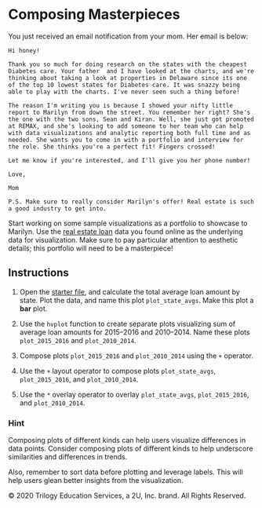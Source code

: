 # Composing Masterpieces

You just received an email notification from your mom. Her email is below:

```
Hi honey!

Thank you so much for doing research on the states with the cheapest Diabetes care. Your father  and I have looked at the charts, and we're thinking about taking a look at properties in Delaware since its one of the top 10 lowest states for Diabetes care. It was snazzy being able to play with the charts. I've never seen such a thing before!

The reason I'm writing you is because I showed your nifty little report to Marilyn from down the street. You remember her right? She's the one with the two sons, Sean and Kiran. Well, she just got promoted at REMAX, and she's looking to add someone to her team who can help with data visualizations and analytic reporting both full time and as needed. She wants you to come in with a portfolio and interview for the role. She thinks you're a perfect fit! Fingers crossed!

Let me know if you're interested, and I'll give you her phone number!

Love,

Mom

P.S. Make sure to really consider Marilyn's offer! Real estate is such a good industry to get into.
```

Start working on some sample visualizations as a portfolio to showcase to Marilyn. Use the [real estate loan](Resources/state_loan_data.csv) data you found online as the underlying data for visualization. Make sure to pay particular attention to aesthetic details; this portfolio will need to be a masterpiece!

## Instructions

1. Open the [starter file](Unsolved/composing_masterpieces.ipynb), and calculate the total average loan amount by state. Plot the data, and name this plot `plot_state_avgs`. Make this plot a **bar** plot.

2. Use the `hvplot` function to create separate plots visualizing sum of average loan amounts for 2015–2016 and 2010–2014. Name these plots `plot_2015_2016` and `plot_2010_2014`.

3. Compose plots `plot_2015_2016` and `plot_2010_2014` using the `+` operator.

4. Use the `+` layout operator to compose plots `plot_state_avgs`, `plot_2015_2016`, and `plot_2010_2014`.

5. Use the `*` overlay operator to overlay `plot_state_avgs`, `plot_2015_2016`, and `plot_2010_2014`.

### Hint

Composing plots of different kinds can help users visualize differences in data points. Consider composing plots of different kinds to help underscore similarities and differences in trends.

Also, remember to sort data before plotting and leverage labels. This will help users glean better insights from the visualization.



© 2020 Trilogy Education Services, a 2U, Inc. brand. All Rights Reserved.
